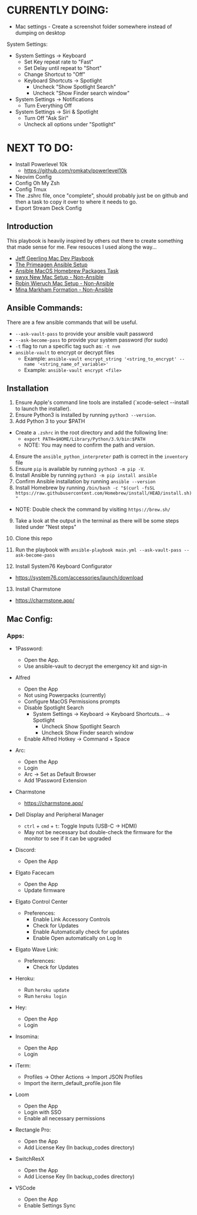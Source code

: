 # CURRENTLY DOING:

- Mac settings - Create a screenshot folder somewhere instead of dumping on desktop

System Settings:

- System Settings -> Keyboard
  - Set Key repeat rate to "Fast"
  - Set Delay until repeat to "Short"
  - Change Shortcut to "Off"
  - Keyboard Shortcuts -> Spotlight
    - Uncheck "Show Spotlight Search"
    - Uncheck "Show Finder search window"
- System Settings -> Notifications
  - Turn Everything Off
- System Settings -> Siri & Spotlight
  - Turn Off "Ask Siri"
  - Uncheck all options under "Spotlight"

# NEXT TO DO:

- Install Powerlevel 10k
  - https://github.com/romkatv/powerlevel10k
- Neovim Config
- Config Oh My Zsh
- Config Tmux
- The .zshrc file, once "complete", should probably just be on github and then a task to copy it over to where it needs to go.
- Export Stream Deck Config

## Introduction

This playbook is heavily inspired by others out there to create something that made sense for me. Few resouces I used along the way...

- [Jeff Geerling Mac Dev Playbook](https://github.com/geerlingguy/mac-dev-playbook)
- [The Primeagen Ansible Setup](https://github.com/ThePrimeagen/ansible)
- [Ansible MacOS Homebrew Packages Task](https://gist.github.com/mrlesmithjr/f3c15fdd53020a71f55c2032b8be2eda)
- [swyx New Mac Setup - Non-Ansible](https://www.swyx.io/new-mac-setup-2021)
- [Robin Wieruch Mac Setup - Non-Ansible](https://www.robinwieruch.de/mac-setup-web-development/)
- [Mina Markham Formation - Non-Ansible](https://github.com/minamarkham/formation)

## Ansible Commands:

There are a few ansible commands that will be useful.

- `--ask-vault-pass` to provide your ansible vault password
- `--ask-become-pass` to provide your system password (for sudo)
- `-t` flag to run a specific tag such as: `-t nvm`
- `ansible-vault` to encrypt or decrypt files
  - Example: `ansible-vault encrypt_string '<string_to_encrypt' --name '<string_name_of_variable>'`
  - Example: `ansible-vault encrypt <file>`

## Installation

1. Ensure Apple's command line tools are installed (`xcode-select --install to launch the installer).
2. Ensure Python3 is installed by running `python3 --version`.
3. Add Python 3 to your $PATH

- Create a `.zshrc` in the root directory and add the following line:
  - `export PATH=$HOME/Library/Python/3.9/bin:$PATH`
  - NOTE: You may need to confirm the path and version.

4. Ensure the `ansible_python_interpreter` path is correct in the `inventory` file
5. Ensure `pip` is available by running `python3 -m pip -V`.
6. Install Ansible by running `python3 -m pip install ansible`
7. Confirm Ansible installation by running `ansible --version`
8. Install Homebrew by running `/bin/bash -c "$(curl -fsSL https://raw.githubusercontent.com/Homebrew/install/HEAD/install.sh)"`

- NOTE: Double check the command by visiting `https://brew.sh/`

9. Take a look at the output in the terminal as there will be some steps listed under "Nest steps"
10. Clone this repo
11. Run the playbook with `ansible-playbook main.yml --ask-vault-pass --ask-become-pass`

12. Install System76 Keyboard Configurator

- https://system76.com/accessories/launch/download

13. Install Charmstone

- https://charmstone.app/

## Mac Config:

### Apps:

- 1Password:
  - Open the App.
  - Use ansible-vault to decrypt the emergency kit and sign-in
- Alfred
  - Open the App
  - Not using Powerpacks (currently)
  - Configure MacOS Permissions prompts
  - Disable Spotlight Search
    - System Settings -> Keyboard -> Keyboard Shortcuts... -> Spotlight
      - Uncheck Show Spotlight Search
      - Uncheck Show Finder search window
  - Enable Alfred Hotkey -> Command + Space
- Arc:
  - Open the App
  - Login
  - Arc -> Set as Default Browser
  - Add 1Password Extension
- Charmstone
  - https://charmstone.app/
- Dell Display and Peripheral Manager
  - `ctrl` + `cmd` + `t`: Toggle Inputs (USB-C -> HDMI)
  - May not be necessary but double-check the firmware for the monitor to see if it can be upgraded
- Discord:
  - Open the App
- Elgato Facecam
  - Open the App
  - Update firmware
- Elgato Control Center
  - Preferences:
    - Enable Link Accessory Controls
    - Check for Updates
    - Enable Automatically check for updates
    - Enable Open automatically on Log In
- Elgato Wave Link:

  - Preferences:
    - Check for Updates

- Heroku:

  - Run `heroku update`
  - Run `heroku login`

- Hey:

  - Open the App
  - Login

- Insomina:
  - Open the App
  - Login
- iTerm:

  - Profiles -> Other Actions -> Import JSON Profiles
  - Import the iterm_default_profile.json file

- Loom
  - Open the App
  - Login with SSO
  - Enable all necessary permissions
- Rectangle Pro:

  - Open the App
  - Add License Key (In backup_codes directory)

- SwitchResX
  - Open the App
  - Add License Key (In backup_codes directory)
- VSCode
  - Open the App
  - Enable Settings Sync
